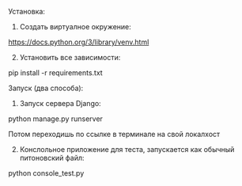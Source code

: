 Установка:

1) Создать виртуалное окружение: 

https://docs.python.org/3/library/venv.html

2) Установить все зависимости: 

pip install -r requirements.txt


Запуск (два способа):

1) Запуск сервера Django:

python manage.py runserver

Потом переходишь по ссылке в терминале на свой локалхост

2) Конслольное приложение для теста, запускается как обычный питоновский файл:

python console_test.py





